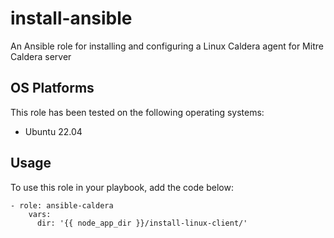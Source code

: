 # install-ansible

An Ansible role for installing and configuring a Linux Caldera agent for Mitre Caldera server

## OS Platforms

This role has been tested on the following operating systems:

- Ubuntu 22.04

## Usage

To use this role in your playbook, add the code below:

```
- role: ansible-caldera
    vars:
      dir: '{{ node_app_dir }}/install-linux-client/'
```